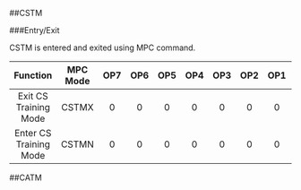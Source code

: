 ##CSTM

###Entry/Exit

CSTM is entered and exited using MPC command.

|  Function  |      MPC Mode      |OP7|OP6|OP5|OP4|OP3|OP2|OP1|OP0| 
| :------: |:--------:| :-:| :-:|  :-:| :-:|  :-:| :-:|  :-:| :-:| 
| Exit CS Training Mode | CSTMX |  0|0|0|0|0|0|0|0| 
| Enter CS Training Mode | CSTMN |  0|0|0|0|0|0|0|1| 


##CATM